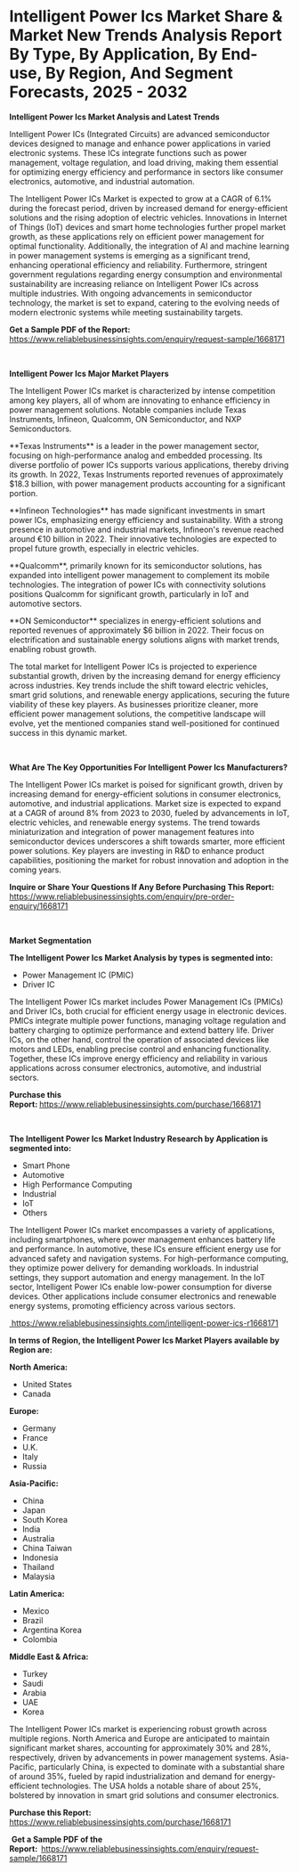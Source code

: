 <p><h1>Intelligent Power Ics Market Share & Market New Trends Analysis Report By Type, By Application, By End-use, By Region, And Segment Forecasts, 2025 - 2032</h1></p><p><strong>Intelligent Power Ics Market Analysis and Latest Trends</strong></p>
<p><p>Intelligent Power ICs (Integrated Circuits) are advanced semiconductor devices designed to manage and enhance power applications in varied electronic systems. These ICs integrate functions such as power management, voltage regulation, and load driving, making them essential for optimizing energy efficiency and performance in sectors like consumer electronics, automotive, and industrial automation.</p><p>The Intelligent Power ICs Market is expected to grow at a CAGR of 6.1% during the forecast period, driven by increased demand for energy-efficient solutions and the rising adoption of electric vehicles. Innovations in Internet of Things (IoT) devices and smart home technologies further propel market growth, as these applications rely on efficient power management for optimal functionality. Additionally, the integration of AI and machine learning in power management systems is emerging as a significant trend, enhancing operational efficiency and reliability. Furthermore, stringent government regulations regarding energy consumption and environmental sustainability are increasing reliance on Intelligent Power ICs across multiple industries. With ongoing advancements in semiconductor technology, the market is set to expand, catering to the evolving needs of modern electronic systems while meeting sustainability targets.</p></p>
<p><strong>Get a Sample PDF of the Report:&nbsp;</strong> <a href="https://www.reliablebusinessinsights.com/enquiry/request-sample/1668171?utm_campaign=3129&utm_medium=2&utm_source=Github&utm_content=ia&utm_term=19042025&utm_id=intelligent-power-ics">https://www.reliablebusinessinsights.com/enquiry/request-sample/1668171</a></p>
<p>&nbsp;</p>
<p><strong>Intelligent Power Ics Major Market Players</strong></p>
<p><p>The Intelligent Power ICs market is characterized by intense competition among key players, all of whom are innovating to enhance efficiency in power management solutions. Notable companies include Texas Instruments, Infineon, Qualcomm, ON Semiconductor, and NXP Semiconductors.</p><p>**Texas Instruments** is a leader in the power management sector, focusing on high-performance analog and embedded processing. Its diverse portfolio of power ICs supports various applications, thereby driving its growth. In 2022, Texas Instruments reported revenues of approximately $18.3 billion, with power management products accounting for a significant portion.</p><p>**Infineon Technologies** has made significant investments in smart power ICs, emphasizing energy efficiency and sustainability. With a strong presence in automotive and industrial markets, Infineon's revenue reached around €10 billion in 2022. Their innovative technologies are expected to propel future growth, especially in electric vehicles.</p><p>**Qualcomm**, primarily known for its semiconductor solutions, has expanded into intelligent power management to complement its mobile technologies. The integration of power ICs with connectivity solutions positions Qualcomm for significant growth, particularly in IoT and automotive sectors.</p><p>**ON Semiconductor** specializes in energy-efficient solutions and reported revenues of approximately $6 billion in 2022. Their focus on electrification and sustainable energy solutions aligns with market trends, enabling robust growth.</p><p>The total market for Intelligent Power ICs is projected to experience substantial growth, driven by the increasing demand for energy efficiency across industries. Key trends include the shift toward electric vehicles, smart grid solutions, and renewable energy applications, securing the future viability of these key players. As businesses prioritize cleaner, more efficient power management solutions, the competitive landscape will evolve, yet the mentioned companies stand well-positioned for continued success in this dynamic market.</p></p>
<p>&nbsp;</p>
<p><strong>What Are The Key Opportunities For Intelligent Power Ics Manufacturers?</strong></p>
<p><p>The Intelligent Power ICs market is poised for significant growth, driven by increasing demand for energy-efficient solutions in consumer electronics, automotive, and industrial applications. Market size is expected to expand at a CAGR of around 8% from 2023 to 2030, fueled by advancements in IoT, electric vehicles, and renewable energy systems. The trend towards miniaturization and integration of power management features into semiconductor devices underscores a shift towards smarter, more efficient power solutions. Key players are investing in R&D to enhance product capabilities, positioning the market for robust innovation and adoption in the coming years.</p></p>
<p><strong>Inquire or Share Your Questions If Any Before Purchasing This Report:</strong> <a href="https://www.reliablebusinessinsights.com/enquiry/pre-order-enquiry/1668171?utm_campaign=3129&utm_medium=2&utm_source=Github&utm_content=ia&utm_term=19042025&utm_id=intelligent-power-ics">https://www.reliablebusinessinsights.com/enquiry/pre-order-enquiry/1668171</a></p>
<p>&nbsp;</p>
<p><strong>Market Segmentation</strong></p>
<p><strong>The Intelligent Power Ics Market Analysis by types is segmented into:</strong></p>
<p><ul><li>Power Management IC (PMIC)</li><li>Driver IC</li></ul></p>
<p><p>The Intelligent Power ICs market includes Power Management ICs (PMICs) and Driver ICs, both crucial for efficient energy usage in electronic devices. PMICs integrate multiple power functions, managing voltage regulation and battery charging to optimize performance and extend battery life. Driver ICs, on the other hand, control the operation of associated devices like motors and LEDs, enabling precise control and enhancing functionality. Together, these ICs improve energy efficiency and reliability in various applications across consumer electronics, automotive, and industrial sectors.</p></p>
<p><strong>Purchase this Report:&nbsp;</strong><a href="https://www.reliablebusinessinsights.com/purchase/1668171?utm_campaign=3129&utm_medium=2&utm_source=Github&utm_content=ia&utm_term=19042025&utm_id=intelligent-power-ics">https://www.reliablebusinessinsights.com/purchase/1668171</a></p>
<p>&nbsp;</p>
<p><strong>The Intelligent Power Ics Market Industry Research by Application is segmented into:</strong></p>
<p><ul><li>Smart Phone</li><li>Automotive</li><li>High Performance Computing</li><li>Industrial</li><li>IoT</li><li>Others</li></ul></p>
<p><p>The Intelligent Power ICs market encompasses a variety of applications, including smartphones, where power management enhances battery life and performance. In automotive, these ICs ensure efficient energy use for advanced safety and navigation systems. For high-performance computing, they optimize power delivery for demanding workloads. In industrial settings, they support automation and energy management. In the IoT sector, Intelligent Power ICs enable low-power consumption for diverse devices. Other applications include consumer electronics and renewable energy systems, promoting efficiency across various sectors.</p></p>
<p><a href="https://www.reliablebusinessinsights.com/intelligent-power-ics-r1668171?utm_campaign=3129&utm_medium=2&utm_source=Github&utm_content=ia&utm_term=19042025&utm_id=intelligent-power-ics">&nbsp;https://www.reliablebusinessinsights.com/intelligent-power-ics-r1668171</a></p>
<p><strong>In terms of Region, the Intelligent Power Ics Market Players available by Region are:</strong></p>
<p>
    <p> <strong> North America: </strong>
        <ul>
            <li>United States</li>
            <li>Canada</li>
        </ul>
        </p> 
    <p> <strong> Europe: </strong>
        <ul>
            <li>Germany</li>
            <li>France</li>
            <li>U.K.</li>
            <li>Italy</li>
            <li>Russia</li>
        </ul>
        </p> 
    <p> <strong> Asia-Pacific: </strong>
        <ul>
            <li>China</li>
            <li>Japan</li>
            <li>South Korea</li>
            <li>India</li>
            <li>Australia</li>
            <li>China Taiwan</li>
            <li>Indonesia</li>
            <li>Thailand</li>
            <li>Malaysia</li>
        </ul>
        </p> 
    <p> <strong> Latin America: </strong>
        <ul>
            <li>Mexico</li>
            <li>Brazil</li>
            <li>Argentina Korea</li>
            <li>Colombia</li>
        </ul>
        </p> 
    <p> <strong> Middle East & Africa: </strong>
        <ul>
            <li>Turkey</li>
            <li>Saudi</li>
            <li>Arabia</li>
            <li>UAE</li>
            <li>Korea</li>
        </ul>
    </p>
    </p>
<p><p>The Intelligent Power ICs market is experiencing robust growth across multiple regions. North America and Europe are anticipated to maintain significant market shares, accounting for approximately 30% and 28%, respectively, driven by advancements in power management systems. Asia-Pacific, particularly China, is expected to dominate with a substantial share of around 35%, fueled by rapid industrialization and demand for energy-efficient technologies. The USA holds a notable share of about 25%, bolstered by innovation in smart grid solutions and consumer electronics.</p></p>
<p><strong>Purchase this Report: </strong><a href="https://www.reliablebusinessinsights.com/purchase/1668171?utm_campaign=3129&utm_medium=2&utm_source=Github&utm_content=ia&utm_term=19042025&utm_id=intelligent-power-ics">https://www.reliablebusinessinsights.com/purchase/1668171</a></p>
<p>&nbsp;<strong>Get a Sample PDF of the Report:&nbsp;&nbsp;</strong><a href="https://www.reliablebusinessinsights.com/enquiry/request-sample/1668171?utm_campaign=3129&utm_medium=2&utm_source=Github&utm_content=ia&utm_term=19042025&utm_id=intelligent-power-ics">https://www.reliablebusinessinsights.com/enquiry/request-sample/1668171</a></p>
<p><strong></strong></p>
<p><p></p><p></p><p></p></p>